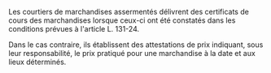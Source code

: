 Les courtiers de marchandises assermentés délivrent des certificats de cours des marchandises lorsque ceux-ci ont été constatés dans les conditions prévues à l'article L. 131-24.

Dans le cas contraire, ils établissent des attestations de prix indiquant, sous leur responsabilité, le prix pratiqué pour une marchandise à la date et aux lieux déterminés.
